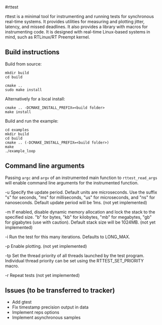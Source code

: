 #rttest

rttest is a minimal tool for instrumenting and running tests for synchronous real-time systems.
It provides utilities for measuring and plotting jitter, latency, and missed deadlines.
It also provides a library with macros for instrumenting code.
It is designed with real-time Linux-based systems in mind, such as RTLinux/RT Preempt kernel.

## Build instructions
Build from source:

```
mkdir build
cd build

cmake ..
sudo make install
```

Alternatively for a local install:

```
cmake .. -DCMAKE_INSTALL_PREFIX=<build folder>
make install
```

Build and run the example:

```
cd examples
mkdir build
cd build
cmake .. (-DCMAKE_INSTALL_PREFIX=<build folder>)
make
./example_loop
```

## Command line arguments

Passing `argc` and `argv` of an instrumented main function to `rttest_read_args` will enable command line arguments for the instrumented function.

-u Specify the update period. Default units are microseconds. Use the suffix "s" for seconds, "ms" for milliseconds, "us" for microseconds, and "ns" for nanoseconds. Default update period will be 1ms. (not yet implemented)

-m If enabled, disable dynamic memory allocation and lock the stack to the specified size. "b" for bytes, "kb" for kilobytes, "mb" for megabytes, "gb" for gigabytes (use with caution). Default stack size will be 1024MB. (not yet implemented)

-i Run the test for this many iterations. Defaults to LONG_MAX.

-p Enable plotting. (not yet implemented)

-tp Set the thread priority of all threads launched by the test program. Individual thread priority can be set using the RTTEST_SET_PRIORITY macro.

-r Repeat tests (not yet implemented)

## Issues (to be transferred to tracker)

* Add gtest
* Fix timestamp precision output in data
* Implement reps options
* Implement asynchronous samples

